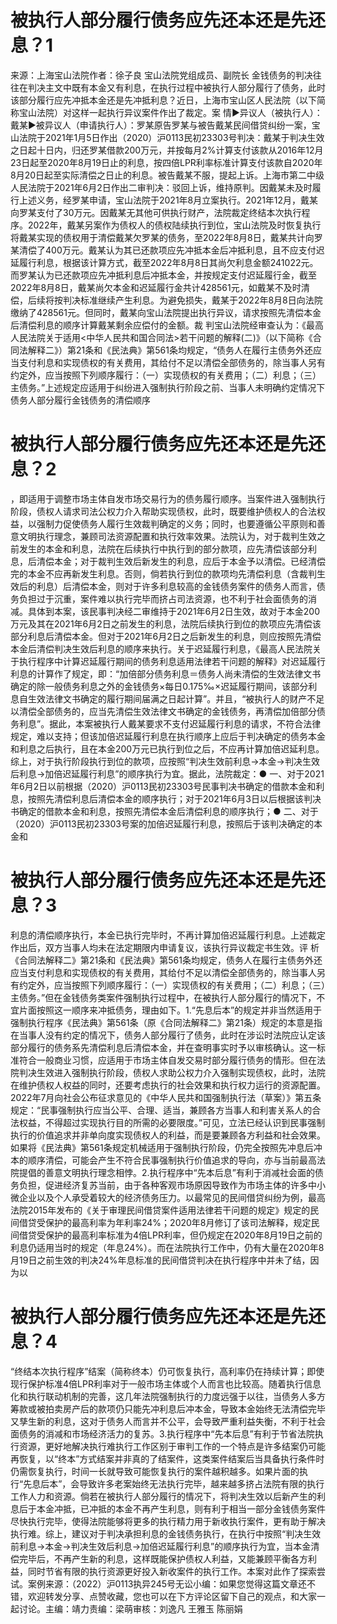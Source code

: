 # 被执行人部分履行债务应先还本还是先还息？1

来源：上海宝山法院作者：徐子良 宝山法院党组成员、副院长 金钱债务的判决往往在判决主文中既有本金又有利息，在执行过程中被执行人部分履行了债务，此时该部分履行应先冲抵本金还是先冲抵利息？近日，上海市宝山区人民法院（以下简称宝山法院）对这样一起执行异议案件作出了裁定。案 情▶异议人（被执行人）：戴某▶被异议人（申请执行人）：罗某原告罗某与被告戴某民间借贷纠纷一案，宝山法院于2021年1月5日作出（2020）沪0113民初23303号判决：戴某于判决生效之日起十日内，归还罗某借款200万元，并按每月2%计算支付该款从2016年12月23日起至2020年8月19日止的利息，按四倍LPR利率标准计算支付该款自2020年8月20日起至实际清偿之日止的利息。被告戴某不服，提起上诉。上海市第二中级人民法院于2021年6月2日作出二审判决：驳回上诉，维持原判。因戴某未及时履行上述义务，经罗某申请，宝山法院于2021年8月立案执行。2021年12月，戴某向罗某支付了30万元。因戴某无其他可供执行财产，法院裁定终结本次执行程序。2022年，戴某另案作为债权人的债权陆续执行到位，宝山法院及时恢复执行将戴某实现的债权用于清偿戴某欠罗某的债务，至2022年8月8日，戴某共计向罗某清偿了400万元。戴某认为其已还款项应先冲抵本金后冲抵利息，且不应支付迟延履行利息，根据该计算方式，截至2022年8月8日其尚欠利息金额241022元。而罗某认为已还款项应先冲抵利息后冲抵本金，并按规定支付迟延履行金，截至2022年8月8日，戴某尚欠本金和迟延履行金共计428561元，如戴某不及时清偿，后续将按判决标准继续产生利息。为避免损失，戴某于2022年8月8日向法院缴纳了428561元。但同时，戴某向宝山法院提出执行异议，请求按照先清偿本金后清偿利息的顺序计算戴某剩余应偿付的金额。裁 判宝山法院经审查认为：《最高人民法院关于适用<中华人民共和国合同法>若干问题的解释(二)》（以下简称《合同法解释二》）第21条和《民法典》第561条均规定，“债务人在履行主债务外还应当支付利息和实现债权的有关费用，其给付不足以清偿全部债务的，除当事人另有约定外，应当按照下列顺序履行：（一）实现债权的有关费用；（二）利息；（三）主债务。”上述规定应适用于纠纷进入强制执行阶段之前、当事人未明确约定情况下债务人部分履行金钱债务的清偿顺序

# 被执行人部分履行债务应先还本还是先还息？2

，即适用于调整市场主体自发市场交易行为的债务履行顺序。当案件进入强制执行阶段，债权人请求司法公权力介入帮助实现债权，此时，既要维护债权人的合法权益，以强制力促使债务人履行生效裁判确定的义务；同时，也要遵循公平原则和善意文明执行理念，兼顾司法资源配置和执行效率效果。法院认为，对于裁判生效之前发生的本金和利息，法院在后续执行中执行到的部分款项，应先清偿该部分利息，后清偿本金；对于裁判生效后新发生的利息，应后于本金予以清偿。已经清偿完的本金不应再新发生利息。否则，倘若执行到位的款项均先清偿利息（含裁判生效后的利息）后清偿本金，则对于许多利息较高的金钱债务案件的债务人而言，债务负担过于沉重，案件难以执行完毕而挤占司法资源，也不利于社会面债务的消减。具体到本案，该民事判决经二审维持于2021年6月2日生效，故对于本金200万元及其在2021年6月2日之前发生的利息，法院后续执行到位的款项应先清偿该部分利息后清偿本金。但对于2021年6月2日之后新发生的利息，则应按照先清偿本金后清偿判决生效后利息的顺序来执行。关于迟延履行利息，《最高人民法院关于执行程序中计算迟延履行期间的债务利息适用法律若干问题的解释》对迟延履行利息的计算作了规定，即：“加倍部分债务利息＝债务人尚未清偿的生效法律文书确定的除一般债务利息之外的金钱债务×每日0.175‰×迟延履行期间，该部分利息自生效法律文书确定的履行期间届满之日起计算”。并且，“被执行人的财产不足以清偿全部债务的，应当先清偿生效法律文书确定的金钱债务，再清偿加倍部分债务利息”。据此，本案被执行人戴某要求不支付迟延履行利息的请求，不符合法律规定，难以支持；但该加倍迟延履行利息在执行顺序上应后于判决确定的债务本金和利息之后执行，且在本金200万元已执行到位之后，不应再计算加倍迟延利息。综上，对于执行阶段执行到位的款项，应按照“判决生效前利息→本金→判决生效后利息→加倍迟延履行利息”的顺序执行为宜。据此，法院裁定：● 一、对于2021年6月2日以前根据（2020）沪0113民初23303号民事判决书确定的借款本金和利息，按照先清偿利息后清偿本金的顺序执行；对于2021年6月3日以后根据该判决书确定的借款本金和利息，按照先清偿本金后清偿利息的顺序执行；●  二、对于（2020）沪0113民初23303号案的加倍迟延履行利息，按照后于该判决确定的本金和

# 被执行人部分履行债务应先还本还是先还息？3

利息的清偿顺序执行，本金已执行完毕时，不再计算加倍迟延履行利息。上述裁定作出后，双方当事人均未在法定期限内申请复议，该执行异议裁定书生效。评 析《合同法解释二》第21条和《民法典》第561条均规定，债务人在履行主债务外还应当支付利息和实现债权的有关费用，其给付不足以清偿全部债务的，除当事人另有约定外，应当按照下列顺序履行：（一）实现债权的有关费用；（二）利息；（三）主债务。”但在金钱债务类案件强制执行过程中，在被执行人部分履行的情况下，不宜片面按照这一顺序来冲抵债务，理由如下。1.“先息后本”的规定并非当然适用于强制执行程序《民法典》第561条（原《合同法解释二》第21条）规定的本意是指在当事人没有约定的情况下，债务人部分履行了债务，此时在涉讼时法院应认定该部分履行的债务系先清偿利息后清偿本金，并在查明事实时予以审核确认。这一标准符合一般商业习惯，应适用于市场主体自发交易时部分履行债务的情形。但在法院判决生效进入强制执行阶段，债权人求助公权力介入强制实现债权，此时，法院在维护债权人权益的同时，还要考虑执行的社会效果和执行权力运行的资源配置。2022年7月向社会公布征求意见的《中华人民共和国强制执行法（草案）》第五条规定：“民事强制执行应当公平、合理、适当，兼顾各方当事人和利害关系人的合法权益，不得超过实现执行目的所需的必要限度。”可见，立法已经认识到民事强制执行的价值追求并非单向度实现债权人的利益，而是要兼顾各方利益和社会效果。如果将《民法典》第561条规定机械适用于强制执行阶段，仍完全按照先冲息后冲本的顺序清偿，可能会产生不符合民事强制执行价值追求的导向，亦与当前最高法院提倡的善意文明执行理念相悖。2.执行程序中“先本后息”有利于消减社会面的债务负担，促进经济复苏当前，由于各种客观市场原因导致作为市场主体的许多中小微企业以及个人承受着较大的经济债务压力。以最常见的民间借贷纠纷为例，最高法院2015年发布的《关于审理民间借贷案件适用法律若干问题的规定》规定的民间借贷受保护的最高利率为年利率24%；2020年8月修订了该司法解释，规定民间借贷受保护的最高利率标准为4倍LPR利率，但仍规定在2020年8月19日之前的利息仍适用当时的规定（年息24%）。而在法院执行工作中，仍有大量在2020年8月19日之前生效的判决24%年息标准的民间借贷判决在执行程序中并未了结，因为以

# 被执行人部分履行债务应先还本还是先还息？4

“终结本次执行程序”结案（简称终本）仍可恢复执行，高利率仍在持续计算；即使现行保护标准4倍LPR利率对于一般市场主体或个人而言也比较高。随着执行信息化和执行联动机制的完善，这几年法院强制执行的力度远强于以往，当债务人多方筹款或被拍卖房产后的款项仍只能先冲利息后冲本金，导致本金始终无法清偿完毕又孳生新的利息，这对于债务人而言并不公平，会导致严重利益失衡，不利于社会面债务的消减和市场经济活力的复苏。3.执行程序中“先本后息”有利于节省法院执行资源，更好地解决执行难执行工作区别于审判工作的一个特点是许多结案仍可能再恢复，以“终本”方式结案并非真的了结案件，这类案件结案后当具备执行条件时仍需恢复执行，时间一长就导致可能恢复执行的案件越积越多。如果片面的执行“先息后本”，会导致许多老案始终无法执行完毕，越来越多挤占法院有限的执行工作人力和资源。倘若在被执行人部分履行的情况下，将判决生效以后新产生的利息后于本金冲抵，已冲抵的本金不再产生利息，则有利于相当一部分金钱债务案件尽快执行完毕，使得法院能够将更多的执行精力用于新收执行案件，更有助于解决执行难。综上，建议对于判决承担利息的金钱债务执行，在执行中按照“判决生效前利息→本金→判决生效后利息→加倍迟延履行利息”的顺序执行为宜，当本金清偿完毕后，不再产生新的利息，这样既能保护债权人利益，又能兼顾平衡各方利益，同时节省有限的执行资源更好投入新收案件的执行工作。本案对此作了探索尝试。案例来源：（2022）沪0113执异245号无讼小编：如果您觉得这篇文章还不错，欢迎转发分享、点赞收藏，您也可以在下方评论区留下自己的观点，和大家一起讨论。主编：靖力责编：梁萌审核：刘逸凡 王雅玉 陈丽娟

